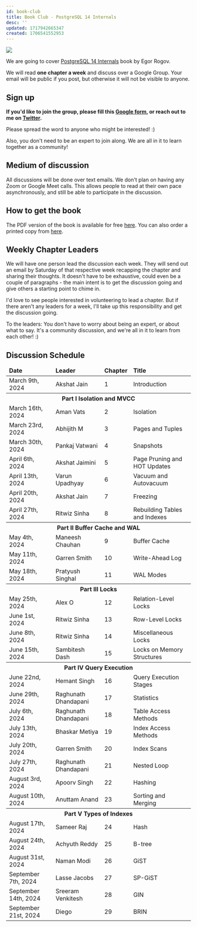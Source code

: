 ```yaml
---
id: book-club
title: Book Club - PostgreSQL 14 Internals
desc: ''
updated: 1717942665347
created: 1706541552953
---
```


![](/assets/images/postgresql-14-internals.png)

We are going to cover <a href="https://postgrespro.com/community/books/internals" target="_blank">PostgreSQL 14 Internals</a> book by Egor Rogov.

We will read **one chapter a week** and discuss over a Google Group. Your email will be public if you post, but otherwise it will not be visible to anyone.

## Sign up

**If you'd like to join the group, please fill this <a href="https://forms.gle/evaBqMwLX6pnw8qm6" target="_blank">Google form</a>, or reach out to me on <a href="https://twitter.com/AkJn99" target="_blank">Twitter</a>.**

Please spread the word to anyone who might be interested! :)

Also, you don't need to be an expert to join along. We are all in it to learn together as a community!

## Medium of discussion

All discussions will be done over text emails. We don't plan on having any Zoom or Google Meet calls. This allows people to read at their own pace asynchronously, and still be able to participate in the discussion.

## How to get the book

The PDF version of the book is available for free <a href="https://edu.postgrespro.com/postgresql_internals-14_en.pdf" target="_blank">here</a>. You can also order a printed copy from <a href="https://postgrespro.com/community/books/internals" target="_blank">here</a>.

## Weekly Chapter Leaders

We will have one person lead the discussion each week. They will send out an email by Saturday of that respective week recapping the chapter and sharing their thoughts. It doesn't have to be exhaustive, could even be a couple of paragraphs - the main intent is to get the discussion going and give others a starting point to chime in.

I'd love to see people interested in volunteering to lead a chapter. But if there aren't any leaders for a week, I'll take up this responsibility and get the discussion going.

To the leaders: You don't have to worry about being an expert, or about what to say. It's a community discussion, and we're all in it to learn from each other! :)

## Discussion Schedule

<table>
  <thead>
    <tr>
        <td><b>Date</b></td>
        <td><b>Leader</b></td>
        <td><b>Chapter</b></td>
        <td><b>Title</b></td>
    </tr>
  </thead>
  <tbody>
    <tr><td>March 9th, 2024</td><td>Akshat Jain</td><td>1</td><td>Introduction</td></tr>
    <tr><th colspan="4">Part I Isolation and MVCC</th></tr>
    <tr><td>March 16th, 2024</td><td>Aman Vats</td><td>2</td><td>Isolation</td></tr>
    <tr><td>March 23rd, 2024</td><td>Abhijith M</td><td>3</td><td>Pages and Tuples</td></tr>
    <tr><td>March 30th, 2024</td><td>Pankaj Vatwani</td><td>4</td><td>Snapshots</td></tr>
    <tr><td>April 6th, 2024</td><td>Akshat Jaimini</td><td>5</td><td>Page Pruning and HOT Updates</td></tr>
    <tr><td>April 13th, 2024</td><td>Varun Upadhyay</td><td>6</td><td>Vacuum and Autovacuum</td></tr>
    <tr><td>April 20th, 2024</td><td>Akshat Jain</td><td>7</td><td>Freezing</td></tr>
    <tr><td>April 27th, 2024</td><td>Ritwiz Sinha</td><td>8</td><td>Rebuilding Tables and Indexes</td></tr>
    <tr><th colspan="4">Part II Buffer Cache and WAL</th></tr>
    <tr><td>May 4th, 2024</td><td>Maneesh Chauhan</td><td>9</td><td>Buffer Cache</td></tr>
    <tr><td>May 11th, 2024</td><td>Garren Smith</td><td>10</td><td>Write-Ahead Log</td></tr>
    <tr><td>May 18th, 2024</td><td>Pratyush Singhal</td><td>11</td><td>WAL Modes</td></tr>
    <tr><th colspan="4">Part III Locks</th></tr>
    <tr><td>May 25th, 2024</td><td>Alex O</td><td>12</td><td>Relation-Level Locks</td></tr>
    <tr><td>June 1st, 2024</td><td>Ritwiz Sinha</td><td>13</td><td>Row-Level Locks</td></tr>
    <tr><td>June 8th, 2024</td><td>Ritwiz Sinha</td><td>14</td><td>Miscellaneous Locks</td></tr>
    <tr><td>June 15th, 2024</td><td>Sambitesh Dash</td><td>15</td><td>Locks on Memory Structures</td></tr>
    <tr><th colspan="4">Part IV Query Execution</th></tr>
    <tr><td>June 22nd, 2024</td><td>Hemant Singh</td><td>16</td><td>Query Execution Stages</td></tr>
    <tr><td>June 29th, 2024</td><td>Raghunath Dhandapani</td><td>17</td><td>Statistics</td></tr>
    <tr><td>July 6th, 2024</td><td>Raghunath Dhandapani</td><td>18</td><td>Table Access Methods</td></tr>
    <tr><td>July 13th, 2024</td><td>Bhaskar Metiya</td><td>19</td><td>Index Access Methods</td></tr>
    <tr><td>July 20th, 2024</td><td>Garren Smith</td><td>20</td><td>Index Scans</td></tr>
    <tr><td>July 27th, 2024</td><td>Raghunath Dhandapani</td><td>21</td><td>Nested Loop</td></tr>
    <tr><td>August 3rd, 2024</td><td>Apoorv Singh</td><td>22</td><td>Hashing</td></tr>
    <tr><td>August 10th, 2024</td><td>Anuttam Anand</td><td>23</td><td>Sorting and Merging</td></tr>
    <tr><th colspan="4">Part V Types of Indexes</th></tr>
    <tr><td>August 17th, 2024</td><td>Sameer Raj</td><td>24</td><td>Hash</td></tr>
    <tr><td>August 24th, 2024</td><td>Achyuth Reddy</td><td>25</td><td>B-tree</td></tr>
    <tr><td>August 31st, 2024</td><td>Naman Modi</td><td>26</td><td>GiST</td></tr>
    <tr><td>September 7th, 2024</td><td>Lasse Jacobs</td><td>27</td><td>SP-GiST</td></tr>
    <tr><td>September 14th, 2024</td><td>Sreeram Venkitesh</td><td>28</td><td>GIN</td></tr>
    <tr><td>September 21st, 2024</td><td>Diego</td><td>29</td><td>BRIN</td></tr>
  </tbody>
</table>

